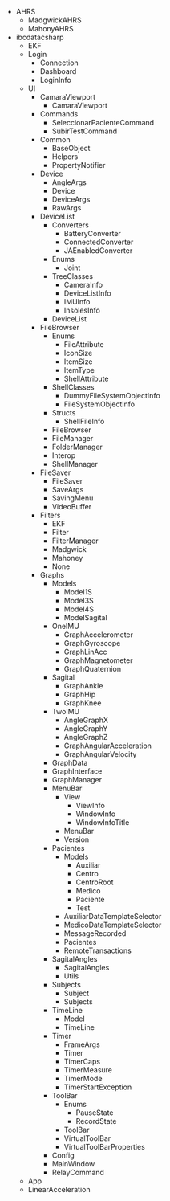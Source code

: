 - AHRS
    - MadgwickAHRS
    - MahonyAHRS
- ibcdatacsharp
    - EKF
    - Login
        - Connection
        - Dashboard
        - LoginInfo
    - UI
        - CamaraViewport
            - CamaraViewport
        - Commands
            - SeleccionarPacienteCommand
            - SubirTestCommand
        - Common
            - BaseObject
            - Helpers
            - PropertyNotifier
        - Device
            - AngleArgs
            - Device
            - DeviceArgs
            - RawArgs
        - DeviceList
            - Converters
                - BatteryConverter
                - ConnectedConverter
                - JAEnabledConverter
            - Enums
                - Joint
            - TreeClasses
                - CameraInfo
                - DeviceListInfo
                - IMUInfo
                - InsolesInfo
            - DeviceList
        - FileBrowser
            - Enums
                - FileAttribute
                - IconSize
                - ItemSize
                - ItemType
                - ShellAttribute
            - ShellClasses
                - DummyFileSystemObjectInfo
                - FileSystemObjectInfo
            - Structs
                - ShellFileInfo
            - FileBrowser
            - FileManager
            - FolderManager
            - Interop
            - ShellManager
        - FileSaver
            - FileSaver
            - SaveArgs
            - SavingMenu
            - VideoBuffer
        - Filters
            - EKF
            - Filter
            - FilterManager
            - Madgwick
            - Mahoney
            - None
        - Graphs
            - Models
                - Model1S
                - Model3S
                - Model4S
                - ModelSagital
            - OneIMU
                - GraphAccelerometer
                - GraphGyroscope
                - GraphLinAcc
                - GraphMagnetometer
                - GraphQuaternion
            - Sagital
                - GraphAnkle
                - GraphHip
                - GraphKnee
            - TwoIMU
                - AngleGraphX
                - AngleGraphY
                - AngleGraphZ
                - GraphAngularAcceleration
                - GraphAngularVelocity
            - GraphData
            - GraphInterface
            - GraphManager
            - MenuBar
                - View
                    - ViewInfo
                    - WindowInfo
                    - WindowInfoTitle
                - MenuBar
                - Version
            - Pacientes
                - Models
                    - Auxiliar
                    - Centro
                    - CentroRoot
                    - Medico
                    - Paciente
                    - Test
                - AuxiliarDataTemplateSelector
                - MedicoDataTemplateSelector
                - MessageRecorded
                - Pacientes
                - RemoteTransactions
            - SagitalAngles
                - SagitalAngles
                - Utils
            - Subjects
                - Subject
                - Subjects
            - TimeLine
                - Model
                - TimeLine
            - Timer
                - FrameArgs
                - Timer
                - TimerCaps
                - TimerMeasure
                - TimerMode
                - TimerStartException
            - ToolBar
                - Enums
                    - PauseState
                    - RecordState
                - ToolBar
                - VirtualToolBar
                - VirtualToolBarProperties
            - Config
            - MainWindow
            - RelayCommand
    - App
    - LinearAcceleration
             
        
